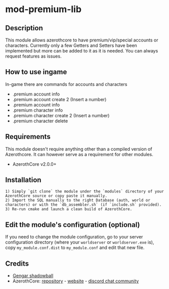 # mod-premium-lib

## Description

This module allows azerothcore to have premium/vip/special accounts or characters.
Currently only a few Getters and Setters have been implemented but more can be added to it as it is needed. You can always request features as issues.

## How to use ingame

In-game there are commands for accounts and characters

- .premium account info
- .premium account create 2 (Insert a number)
- .premium account info
- .premium character info
- .premium character create 2 (Insert a number)
- .premium character delete

## Requirements

This module doesn't require anything other than a compiled version of Azerothcore. It can however serve as a requirement for other modules.
- AzerothCore v2.0.0+

## Installation

```
1) Simply `git clone` the module under the `modules` directory of your AzerothCore source or copy paste it manually.
2) Import the SQL manually to the right Database (auth, world or characters) or with the `db_assembler.sh` (if `include.sh` provided).
3) Re-run cmake and launch a clean build of AzerothCore.
```

## Edit the module's configuration (optional)

If you need to change the module configuration, go to your server configuration directory (where your `worldserver` or `worldserver.exe` is), copy `my_module.conf.dist` to `my_module.conf` and edit that new file.


## Credits

* [Gengar shadowball](https://github.com/gengarshadowball)
* AzerothCore: [repository](https://github.com/azerothcore) - [website](http://azerothcore.org/) - [discord chat community](https://discord.gg/PaqQRkd)
